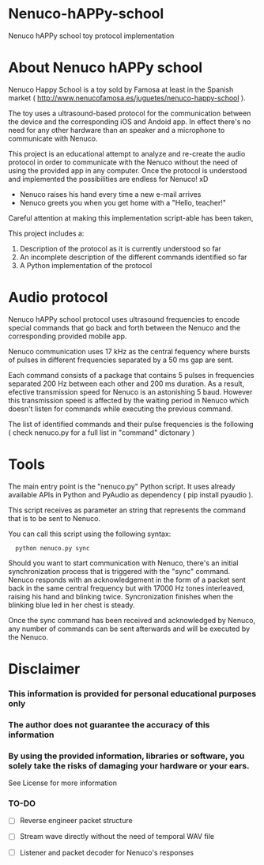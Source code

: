 # Nenuco-hAPPy-school

Nenuco hAPPy school toy protocol implementation

About Nenuco hAPPy school
=========================

Nenuco Happy School is a toy sold by Famosa at least in the Spanish market ( http://www.nenucofamosa.es/juguetes/nenuco-happy-school ).

The toy uses a ultrasound-based protocol for the communication between the device and the corresponding iOS and Andoid app. In effect there's no need for any other hardware than an speaker and a microphone to communicate with Nenuco.

This project is an educational attempt to analyze and re-create the audio protocol in order to communicate with the Nenuco without the need of using the provided app in any computer. Once the protocol is understood and implemented the possibilities are endless for Nenuco! xD

   - Nenuco raises his hand every time a new e-mail arrives
   - Nenuco greets you when you get home with a "Hello, teacher!"


Careful attention at making this implementation script-able has been taken,

This project includes a:

 1. Description of the protocol as it is currently understood so far
 2. An incomplete description of the different commands identified so far
 3. A Python implementation of the protocol


Audio protocol
==============

Nenuco hAPPy school protocol uses ultrasound frequencies to encode special commands that go back and forth between the Nenuco and the corresponding provided mobile app.

Nenuco communication uses 17 kHz as the central fequency where bursts of pulses in different frequencies separated by a 50 ms gap are sent.

Each command consists of a package that contains 5 pulses in frequencies separated 200 Hz between each other and 200 ms duration. As a result, efective transmission speed for Nenuco is an astonishing 5 baud. However this transmission speed is affected by the waiting period in Nenuco which doesn't listen for commands while executing the previous command.

The list of identified commands and their pulse frequencies is the following  ( check nenuco.py for a full list in "command" dictonary  )



Tools
=====

The main entry point is the "nenuco.py" Python script.  It uses already available APIs in Python and PyAudio as dependency ( pip install pyaudio ).

This script receives as parameter an string that represents the command that is to be sent to Nenuco.

You can call this script using the following syntax:

      python nenuco.py sync

Should you want to start communication with Nenuco, there's an initial synchronization process that is triggered with the "sync" command. Nenuco responds with an acknowledgement in the form of a packet sent back in the same central frequency but with 17000 Hz tones interleaved, raising his hand and blinking twice. Syncronization finishes when the blinking blue led in her chest is steady.

Once the sync command has been received and acknowledged by Nenuco, any number of commands can be sent afterwards and will be executed by the Nenuco.


Disclaimer
==========

### This information is provided for personal educational purposes only
### The author does not guarantee the accuracy of this information
### By using the provided information, libraries or software, you solely take the risks of damaging your hardware or your ears.

See License for more information



### TO-DO

- [ ] Reverse engineer packet structure
- [ ] Stream wave directly without the need of temporal WAV file
- [ ] Listener and packet decoder for Nenuco's responses


